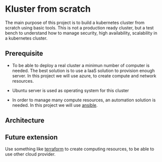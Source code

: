 # Kluster from scratch

The main purpose of this project is to build a kubernetes cluster from scratch using basic tools.
This is not a production ready cluster, but a test bench to understand how to manage security,
high availability, scalability in a kubernetes cluster.

## Prerequisite

- To be able to deploy a real cluster a minimun number of computer is needed.
The best solution is to use a IaaS solution to provision enough server.
In this project we will use azure, to create compute and network resources.

- Ubuntu server is used as operating system for this cluster

- In order to manage many compute resources, an automation solution is needed.
In this project we will use [ansible](https://docs.ansible.com/).

## Architecture



## Future extension

Use something like [terraform](https://www.terraform.io/) to create computing resources, to be able to use other cloud provider.
